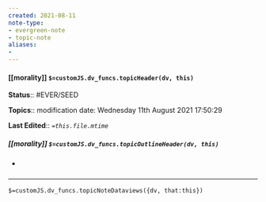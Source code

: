 ```yaml
---
created: 2021-08-11
note-type: 
- evergreen-note
- topic-note
aliases:
- 
---
```

 
#### [[morality]] `$=customJS.dv_funcs.topicHeader(dv, this)`


**Status**:: #EVER/SEED 

**Topics**::  modification date: Wednesday 11th August 2021 17:50:29

**Last Edited**:: *`=this.file.mtime`*

##### [[morality]] `$=customJS.dv_funcs.topicOutlineHeader(dv, this)`
- 

### <hr class="dataviews"/>

`$=customJS.dv_funcs.topicNoteDataviews({dv, that:this})`


